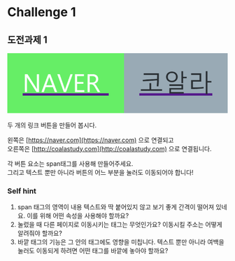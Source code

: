 # Challenge 1

## 도전과제 1

![](../../.gitbook/assets/image%20%2853%29.png)

두 개의 링크 버튼을 만들어 봅시다.

왼쪽은 [https://naver.com](https://naver.com) 으로 연결되고  
오른쪽은 [http://coalastudy.com](http://coalastudy.com) 으로 연결됩니다.

각 버튼 요소는 span태그를 사용해 만들어주세요.  
그리고 텍스트 뿐만 아니라 버튼의 어느 부분을 눌러도 이동되어야 합니다!



### Self hint

1. span 태그의 영역이 내용 텍스트와 딱 붙어있지 않고 보기 좋게 간격이 떨어져 있네요. 이를 위해 어떤 속성을 사용해야 할까요?
2. 눌렀을 때 다른 페이지로 이동시키는 태그는 무엇인가요? 이동시킬 주소는 어떻게 알려줘야 할까요?
3. 바깥 태그의 기능은 그 안의 태그에도 영향을 미칩니다. 텍스트 뿐만 아니라 여백을 눌러도 이동되게 하려면 어떤 태그를 바깥에 놓아야 할까요?

